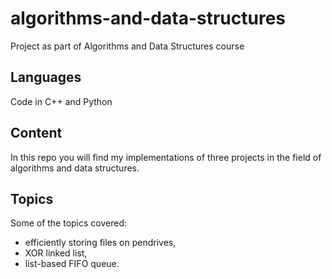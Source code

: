 # algorithms-and-data-structures
Project as part of Algorithms and Data Structures course 

## Languages

Code in C++ and Python

## Content

In this repo you will find my implementations of three projects in the field of algorithms and data structures.

## Topics

Some of the topics covered:

- efficiently storing files on pendrives,
- XOR linked list,
- list-based FIFO queue.
